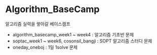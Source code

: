 # Algorithm_BaseCamp
알고리즘 실력을 쌓아갈 베이스캠프

* algorithm_basecamp_week1 ~ week4 : 알고리즘 기초반 문제
* soptac_week1 ~ week6, cosonsil_bangji : SOPT 알고리즘 스터디 문제
* oneday_oneboj : 1일 1solve 문제
